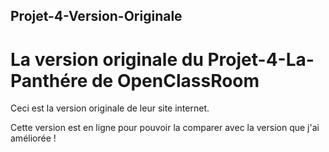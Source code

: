 ## Projet-4-Version-Originale
# La version originale du Projet-4-La-Panthére de OpenClassRoom

Ceci est la version originale de leur site internet.

Cette version est en ligne pour pouvoir la comparer avec la version que j'ai améliorée !
